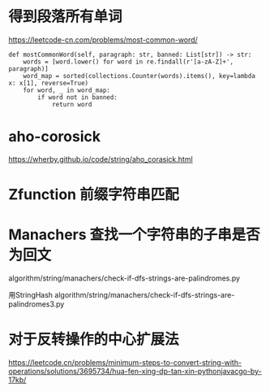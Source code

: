 

# 得到段落所有单词
https://leetcode-cn.com/problems/most-common-word/

    def mostCommonWord(self, paragraph: str, banned: List[str]) -> str:
        words = [word.lower() for word in re.findall(r'[a-zA-Z]+', paragraph)]
        word_map = sorted(collections.Counter(words).items(), key=lambda x: x[1], reverse=True)
        for word, _ in word_map:
            if word not in banned:
                return word

# aho-corosick
https://wherby.github.io/code/string/aho_corasick.html


# Zfunction 前缀字符串匹配


# Manachers 查找一个字符串的子串是否为回文

algorithm/string/manachers/check-if-dfs-strings-are-palindromes.py

用StringHash algorithm/string/manachers/check-if-dfs-strings-are-palindromes3.py

# 对于反转操作的中心扩展法
https://leetcode.cn/problems/minimum-steps-to-convert-string-with-operations/solutions/3695734/hua-fen-xing-dp-tan-xin-pythonjavacgo-by-17kb/
